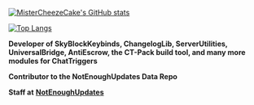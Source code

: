 [![MisterCheezeCake's GitHub stats](https://github-readme-stats.vercel.app/api?username=MisterCheezeCake)](https://github.com/MisterCheezeCake)

[![Top Langs](https://github-readme-stats.vercel.app/api/top-langs/?username=MisterCheezeCake&layout=compact)](https://github.com/MisterCheezeCake)

**Developer of SkyBlockKeybinds, ChangelogLib, ServerUtilities, UniversalBridge, AntiEscrow, the CT-Pack build tool, and many more modules for ChatTriggers**

**Contributor to the NotEnoughUpdates Data Repo**

**Staff at** **[NotEnoughUpdates](https://github.com/NotEnoughUpdates)**
